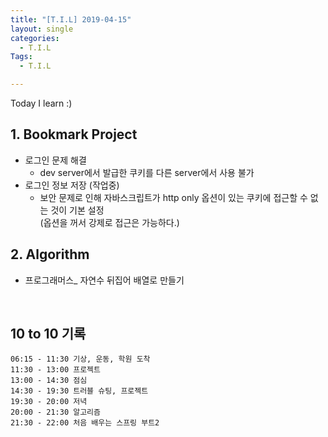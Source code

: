```yaml
---
title: "[T.I.L] 2019-04-15"
layout: single
categories:
  - T.I.L
Tags:
  - T.I.L

---
```

Today I learn :)     

   
## 1. Bookmark Project    
* 로그인 문제 해결  
  * dev server에서 발급한 쿠키를 다른 server에서 사용 불가  
* 로그인 정보 저장 (작업중)  
  * 보안 문제로 인해 자바스크립트가 http only 옵션이 있는 쿠키에 접근할 수 없는 것이 기본 설정  
    (옵션을 꺼서 강제로 접근은 가능하다.)     

## 2. Algorithm  
* 프로그래머스_ 자연수 뒤집어 배열로 만들기  


<br>

## 10 to 10 기록
```
06:15 - 11:30 기상, 운동, 학원 도착
11:30 - 13:00 프로젝트  
13:00 - 14:30 점심  
14:30 - 19:30 트러블 슈팅, 프로젝트  
19:30 - 20:00 저녁  
20:00 - 21:30 알고리즘  
21:30 - 22:00 처음 배우는 스프링 부트2     
```

 

